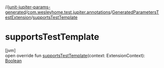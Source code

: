 //[junit-jupiter-params-generated](../../../index.md)/[com.wesleyhome.test.jupiter.annotations](../index.md)/[GeneratedParametersTestExtension](index.md)/[supportsTestTemplate](supports-test-template.md)

# supportsTestTemplate

[jvm]\
open override fun [supportsTestTemplate](supports-test-template.md)(context: ExtensionContext): [Boolean](https://kotlinlang.org/api/latest/jvm/stdlib/kotlin/-boolean/index.html)
